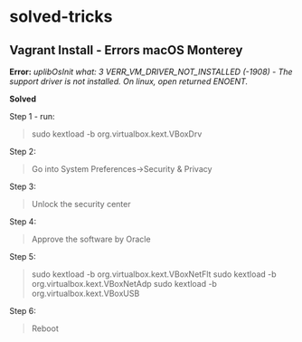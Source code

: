 # solved-tricks

Vagrant Install - Errors macOS Monterey
--

**Error:** 
*uplibOsInit what: 3 VERR_VM_DRIVER_NOT_INSTALLED (-1908) - The support driver is not installed. On linux, open returned ENOENT.*


**Solved**

Step 1 - run:

>sudo kextload -b org.virtualbox.kext.VBoxDrv

Step 2: 

>Go into System Preferences->Security & Privacy

Step 3: 

>Unlock the security center

Step 4: 

> Approve the software by Oracle

Step 5:

>sudo kextload -b org.virtualbox.kext.VBoxNetFlt
>sudo kextload -b org.virtualbox.kext.VBoxNetAdp
>sudo kextload -b org.virtualbox.kext.VBoxUSB

Step 6: 

>Reboot
